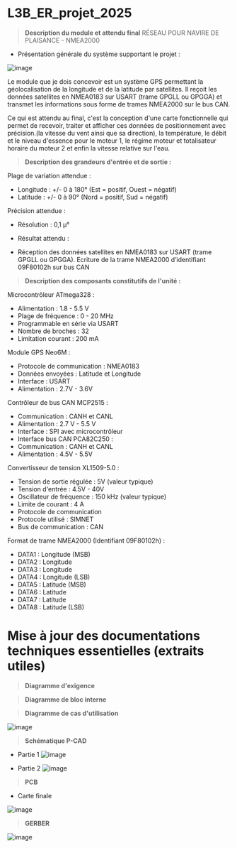 # L3B_ER_projet_2025

> **Description du module et attendu final**
> RÉSEAU POUR NAVIRE DE PLAISANCE - NMEA2000
- Présentation générale du système supportant le projet :
  
![image](https://github.com/user-attachments/assets/eb1aaab5-a327-41bb-a704-3360e9b9ff27)

Le module que je dois concevoir est un système GPS permettant la géolocalisation de la longitude et de la latitude par satellites. Il reçoit les données satellites en NMEA0183 sur USART (trame GPGLL ou GPGGA) et transmet les informations sous forme de trames NMEA2000 sur le bus CAN.

Ce qui est attendu au final, c'est la conception d'une carte fonctionnelle qui permet de recevoir, traiter et afficher ces données de positionnement avec précision.(la vitesse du vent ainsi que sa direction), la température, le débit et le niveau d'essence pour le moteur 1, le régime moteur et totalisateur horaire du moteur 2 et enfin la vitesse relative sur l'eau.

> **Description des grandeurs d'entrée et de sortie :**
   
Plage de variation attendue :

- Longitude : +/- 0 à 180° (Est = positif, Ouest = négatif)
- Latitude : +/- 0 à 90° (Nord = positif, Sud = négatif)

Précision attendue :

- Résolution : 0,1 µ°

- Résultat attendu :

- Réception des données satellites en NMEA0183 sur USART (trame GPGLL ou GPGGA).
Ecriture de la trame NMEA2000 d’identifiant 09F80102h sur bus CAN

> **Description des composants constitutifs de l'unité :**
  
 Microcontrôleur ATmega328 :

- Alimentation : 1.8 - 5.5 V
- Plage de fréquence : 0 - 20 MHz
- Programmable en série via USART
- Nombre de broches : 32
- Limitation courant : 200 mA

Module GPS Neo6M :

- Protocole de communication : NMEA0183
- Données envoyées : Latitude et Longitude
- Interface : USART
- Alimentation : 2.7V - 3.6V

Contrôleur de bus CAN MCP2515 :

- Communication : CANH et CANL
- Alimentation : 2.7 V - 5.5 V
- Interface : SPI avec microcontrôleur
- Interface bus CAN PCA82C250 :
- Communication : CANH et CANL
- Alimentation : 4.5V - 5.5V

Convertisseur de tension XL1509-5.0 :

- Tension de sortie régulée : 5V (valeur typique)
- Tension d'entrée : 4.5V - 40V
- Oscillateur de fréquence : 150 kHz (valeur typique)
- Limite de courant : 4 A
- Protocole de communication
- Protocole utilisé : SIMNET
- Bus de communication : CAN

Format de trame NMEA2000 (Identifiant 09F80102h) :

- DATA1 : Longitude (MSB)
- DATA2 : Longitude
- DATA3 : Longitude
- DATA4 : Longitude (LSB)
- DATA5 : Latitude (MSB)
- DATA6 : Latitude
- DATA7 : Latitude
- DATA8 : Latitude (LSB)

# Mise à jour des documentations techniques essentielles (extraits utiles)

> **Diagramme d'exigence**

> **Diagramme de bloc interne**

> **Diagramme de cas d'utilisation**

![image](https://github.com/user-attachments/assets/57e4b718-a6c9-4e45-8e93-19d325f6bf5b)

> **Schématique P-CAD**

- Partie 1
![image](https://github.com/user-attachments/assets/e85184da-400b-4dba-9602-42e66f87f6fe)

- Partie 2
![image](https://github.com/user-attachments/assets/74fd0438-d3c1-4b25-9147-296a4d46cacd)

> **PCB**

- Carte finale

![image](https://github.com/user-attachments/assets/966c1315-90a3-4627-be64-985fafd6dd77)

> **GERBER**

![image](https://github.com/user-attachments/assets/69ebc5a3-acfc-4c2a-8c3d-78ba277ca216)



